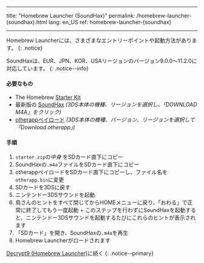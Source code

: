 * * *

title: "Homebrew Launcher (SoundHax)" permalink: /homebrew-launcher-(soundhax).html lang: en_US ref: homebrew-launcher-(soundhax)

* * *

Homebrew Launcherには、さまざまなエントリーポイントや起動方法があります。 {: .notice}

SoundHaxは、EUR、JPN、KOR、USAリージョンのバージョン9.0.0〜11.2.0に対応しています。 {: .notice--info}

#### 必要なもの

+ The Homebrew [Starter Kit](http://smealum.github.io/ninjhax2/starter.zip)
+ 最新版の [SoundHax](http://soundhax.com/) *(3DS本体の機種、リージョンを選択し、「DOWNLOAD M4A」をクリック)*
+ [otherappペイロード](https://smealum.github.io/3ds/#otherapp) *(3DS本体の機種、バージョン、リージョンを選択して「Download otherapp」)*

#### 手順

  1. `starter.zip`の*中身* をSDカード直下にコピー
  2. SoundHaxの`.m4a`ファイルをSDカード直下にコピー
  3. otherappペイロードをSDカード直下にコピーし、ファイル名を`otherapp.bin`に変更
  4. SDカードを3DSに戻す
  5. ニンテンドー3DSサウンドを起動
  6. 鳥さんのヒントをすべて閉じてからHOMEメニューに戻り、「おわる」で正常に終了してもう一度起動 
    + このステップを行わずにSoundHaxを起動すると、ニンテンドー3DSサウンドを起動するたびにこれらのヒントが表示されます
  7. 「SDカード」を開き、SoundHaxの`.m4a`を再生
  8. Homebrew Launcherがロードされます

[Decrypt9 (Homebrew Launcher)](decrypt9-(homebrew-launcher))に続く {: .notice--primary}